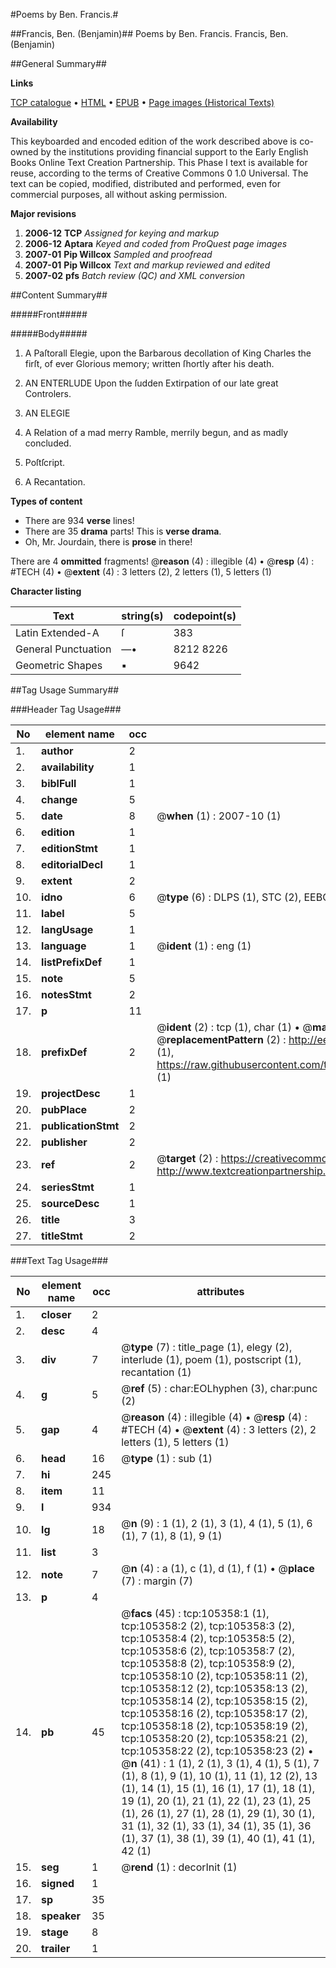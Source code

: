 #Poems by Ben. Francis.#

##Francis, Ben. (Benjamin)##
Poems by Ben. Francis.
Francis, Ben. (Benjamin)

##General Summary##

**Links**

[TCP catalogue](http://www.ota.ox.ac.uk/tcp/)  • 
[HTML](http://tei.it.ox.ac.uk/tcp/Texts-HTML/free/A40/A40381.html)  • 
[EPUB](http://tei.it.ox.ac.uk/tcp/Texts-EPUB/free/A40/A40381.epub) • 
[Page images (Historical Texts)](https://data.historicaltexts.jisc.ac.uk/view?pubId=eebo-16397025e&pageId=eebo-16397025e-105358-1)

**Availability**

This keyboarded and encoded edition of the
	       work described above is co-owned by the institutions
	       providing financial support to the Early English Books
	       Online Text Creation Partnership. This Phase I text is
	       available for reuse, according to the terms of Creative
	       Commons 0 1.0 Universal. The text can be copied,
	       modified, distributed and performed, even for
	       commercial purposes, all without asking permission.

**Major revisions**

1. __2006-12__ __TCP__ *Assigned for keying and markup*
1. __2006-12__ __Aptara__ *Keyed and coded from ProQuest page images*
1. __2007-01__ __Pip Willcox__ *Sampled and proofread*
1. __2007-01__ __Pip Willcox__ *Text and markup reviewed and edited*
1. __2007-02__ __pfs__ *Batch review (QC) and XML conversion*

##Content Summary##

#####Front#####

#####Body#####

1. A Paſtorall Elegie, upon
the Barbarous decollation of King
Charles the firſt, of ever Glorious memory;
written ſhortly after his death.

1. AN
ENTERLUDE
Upon the ſudden Extirpation of
our late great Controlers.

1. AN ELEGIE

1. A Relation of a mad merry Ramble, merrily
begun, and as madly concluded.

1. Poſtſcript.

1. A Recantation.

**Types of content**

  * There are 934 **verse** lines!
  * There are 35 **drama** parts! This is **verse drama**.
  * Oh, Mr. Jourdain, there is **prose** in there!

There are 4 **ommitted** fragments! 
 @__reason__ (4) : illegible (4)  •  @__resp__ (4) : #TECH (4)  •  @__extent__ (4) : 3 letters (2), 2 letters (1), 5 letters (1)

**Character listing**


|Text|string(s)|codepoint(s)|
|---|---|---|
|Latin Extended-A|ſ|383|
|General Punctuation|—•|8212 8226|
|Geometric Shapes|▪|9642|

##Tag Usage Summary##

###Header Tag Usage###

|No|element name|occ|attributes|
|---|---|---|---|
|1.|__author__|2||
|2.|__availability__|1||
|3.|__biblFull__|1||
|4.|__change__|5||
|5.|__date__|8| @__when__ (1) : 2007-10 (1)|
|6.|__edition__|1||
|7.|__editionStmt__|1||
|8.|__editorialDecl__|1||
|9.|__extent__|2||
|10.|__idno__|6| @__type__ (6) : DLPS (1), STC (2), EEBO-CITATION (1), OCLC (1), VID (1)|
|11.|__label__|5||
|12.|__langUsage__|1||
|13.|__language__|1| @__ident__ (1) : eng (1)|
|14.|__listPrefixDef__|1||
|15.|__note__|5||
|16.|__notesStmt__|2||
|17.|__p__|11||
|18.|__prefixDef__|2| @__ident__ (2) : tcp (1), char (1)  •  @__matchPattern__ (2) : ([0-9\-]+):([0-9IVX]+) (1), (.+) (1)  •  @__replacementPattern__ (2) : http://eebo.chadwyck.com/downloadtiff?vid=$1&page=$2 (1), https://raw.githubusercontent.com/textcreationpartnership/Texts/master/tcpchars.xml#$1 (1)|
|19.|__projectDesc__|1||
|20.|__pubPlace__|2||
|21.|__publicationStmt__|2||
|22.|__publisher__|2||
|23.|__ref__|2| @__target__ (2) : https://creativecommons.org/publicdomain/zero/1.0/ (1), http://www.textcreationpartnership.org/docs/. (1)|
|24.|__seriesStmt__|1||
|25.|__sourceDesc__|1||
|26.|__title__|3||
|27.|__titleStmt__|2||


###Text Tag Usage###

|No|element name|occ|attributes|
|---|---|---|---|
|1.|__closer__|2||
|2.|__desc__|4||
|3.|__div__|7| @__type__ (7) : title_page (1), elegy (2), interlude (1), poem (1), postscript (1), recantation (1)|
|4.|__g__|5| @__ref__ (5) : char:EOLhyphen (3), char:punc (2)|
|5.|__gap__|4| @__reason__ (4) : illegible (4)  •  @__resp__ (4) : #TECH (4)  •  @__extent__ (4) : 3 letters (2), 2 letters (1), 5 letters (1)|
|6.|__head__|16| @__type__ (1) : sub (1)|
|7.|__hi__|245||
|8.|__item__|11||
|9.|__l__|934||
|10.|__lg__|18| @__n__ (9) : 1 (1), 2 (1), 3 (1), 4 (1), 5 (1), 6 (1), 7 (1), 8 (1), 9 (1)|
|11.|__list__|3||
|12.|__note__|7| @__n__ (4) : a (1), c (1), d (1), f (1)  •  @__place__ (7) : margin (7)|
|13.|__p__|4||
|14.|__pb__|45| @__facs__ (45) : tcp:105358:1 (1), tcp:105358:2 (2), tcp:105358:3 (2), tcp:105358:4 (2), tcp:105358:5 (2), tcp:105358:6 (2), tcp:105358:7 (2), tcp:105358:8 (2), tcp:105358:9 (2), tcp:105358:10 (2), tcp:105358:11 (2), tcp:105358:12 (2), tcp:105358:13 (2), tcp:105358:14 (2), tcp:105358:15 (2), tcp:105358:16 (2), tcp:105358:17 (2), tcp:105358:18 (2), tcp:105358:19 (2), tcp:105358:20 (2), tcp:105358:21 (2), tcp:105358:22 (2), tcp:105358:23 (2)  •  @__n__ (41) : 1 (1), 2 (1), 3 (1), 4 (1), 5 (1), 7 (1), 8 (1), 9 (1), 10 (1), 11 (1), 12 (2), 13 (1), 14 (1), 15 (1), 16 (1), 17 (1), 18 (1), 19 (1), 20 (1), 21 (1), 22 (1), 23 (1), 25 (1), 26 (1), 27 (1), 28 (1), 29 (1), 30 (1), 31 (1), 32 (1), 33 (1), 34 (1), 35 (1), 36 (1), 37 (1), 38 (1), 39 (1), 40 (1), 41 (1), 42 (1)|
|15.|__seg__|1| @__rend__ (1) : decorInit (1)|
|16.|__signed__|1||
|17.|__sp__|35||
|18.|__speaker__|35||
|19.|__stage__|8||
|20.|__trailer__|1||
